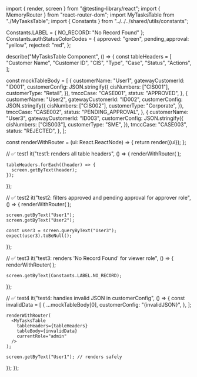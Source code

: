 import { render, screen } from "@testing-library/react";
import { MemoryRouter } from "react-router-dom";
import MyTasksTable from "./MyTasksTable";
import { Constants } from "../../../shared/utils/constants";

Constants.LABEL = { NO_RECORD: "No Record Found" };
Constants.authStatusColorCodes = {
  approved: "green",
  pending_approval: "yellow",
  rejected: "red",
};

describe("MyTasksTable Component", () => {
  const tableHeaders = [
    "Customer Name",
    "Customer ID",
    "CIS",
    "Type",
    "Case",
    "Status",
    "Actions",
  ];

  const mockTableBody = [
    {
      customerName: "User1",
      gatewayCustomerId: "ID001",
      customerConfig: JSON.stringify({
        cisNumbers: ["CIS001"],
        customerType: "Retail",
      }),
      tmccCase: "CASE001",
      status: "APPROVED",
    },
    {
      customerName: "User2",
      gatewayCustomerId: "ID002",
      customerConfig: JSON.stringify({
        cisNumbers: ["CIS002"],
        customerType: "Corporate",
      }),
      tmccCase: "CASE002",
      status: "PENDING_APPROVAL",
    },
    {
      customerName: "User3",
      gatewayCustomerId: "ID003",
      customerConfig: JSON.stringify({
        cisNumbers: ["CIS003"],
        customerType: "SME",
      }),
      tmccCase: "CASE003",
      status: "REJECTED",
    },
  ];

  const renderWithRouter = (ui: React.ReactNode) => {
    return render(<MemoryRouter>{ui}</MemoryRouter>);
  };

  // ✅ test1
  it("test1: renders all table headers", () => {
    renderWithRouter(
      <MyTasksTable
        tableHeaders={tableHeaders}
        tableBody={mockTableBody}
        currentRole="admin"
      />
    );

    tableHeaders.forEach((header) => {
      screen.getByText(header);
    });
  });

  // ✅ test2
  it("test2: filters approved and pending approval for approver role", () => {
    renderWithRouter(
      <MyTasksTable
        tableHeaders={tableHeaders}
        tableBody={mockTableBody}
        currentRole="approver"
      />
    );

    screen.getByText("User1");
    screen.getByText("User2");

    const user3 = screen.queryByText("User3");
    expect(user3).toBeNull();
  });

  // ✅ test3
  it("test3: renders 'No Record Found' for viewer role", () => {
    renderWithRouter(
      <MyTasksTable
        tableHeaders={tableHeaders}
        tableBody={mockTableBody}
        currentRole="viewer"
      />
    );

    screen.getByText(Constants.LABEL.NO_RECORD);
  });

  // ✅ test4
  it("test4: handles invalid JSON in customerConfig", () => {
    const invalidData = [
      {
        ...mockTableBody[0],
        customerConfig: "{invalidJSON}",
      },
    ];

    renderWithRouter(
      <MyTasksTable
        tableHeaders={tableHeaders}
        tableBody={invalidData}
        currentRole="admin"
      />
    );

    screen.getByText("User1"); // renders safely
  });
});
